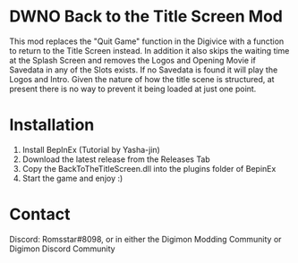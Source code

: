 # DWNO Back to the Title Screen Mod
This mod replaces the "Quit Game" function in the Digivice with a function to return to the Title Screen instead.
In addition it also skips the waiting time at the Splash Screen and removes the Logos and Opening Movie if Savedata in any of the Slots exists.
If no Savedata is found it will play the Logos and Intro. Given the nature of how the title scene is structured, at present there is no way to prevent it being loaded at just one point.

# Installation
1. Install BepInEx (Tutorial by Yasha-jin)
2. Download the latest release from the Releases Tab
3. Copy the BackToTheTitleScreen.dll into the plugins folder of BepinEx
4. Start the game and enjoy :)

# Contact
Discord: Romsstar#8098, or in either the Digimon Modding Community or Digimon Discord Community
